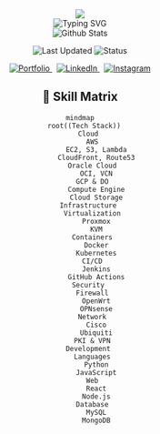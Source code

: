 <!-- Dynamic Time-based Header -->
<div align="center">
  <!-- Custom welcome message based on time of day -->
  <picture>
    <source media="(prefers-color-scheme: dark)" srcset="https://capsule-render.vercel.app/api?type=waving&color=gradient&customColorList=24,48,96&height=150&section=header&text=🌟%20Welcome%20to%20my%20Digital%20Space%20🌟&fontSize=40&animation=fadeIn&fontColor=A9FEF7"/>
    <source media="(prefers-color-scheme: light)" srcset="https://capsule-render.vercel.app/api?type=waving&color=gradient&customColorList=24,48,96&height=150&section=header&text=🌟%20Welcome%20to%20my%20Digital%20Space%20🌟&fontSize=40&animation=fadeIn&fontColor=7C3AED"/>
    <img src="https://capsule-render.vercel.app/api?type=waving&color=gradient&customColorList=24,48,96&height=150&section=header&text=🌟%20Welcome%20to%20my%20Digital%20Space%20🌟&fontSize=40&animation=fadeIn"/>
  </picture>

  <!-- Animated Introduction -->
  <div align="center">
    <img src="https://readme-typing-svg.demolab.com?font=Fira+Code&size=32&duration=2800&pause=2000&color=A9FEF7&center=true&vCenter=true&width=940&lines=👋+Hi%2C+I'm+SM+Warisul+Alam+Rafin;🚀+SysOps+%7C+DevOps+%7C+Cloud+Architect;🔐+Security+Researcher+%7C+Homelab+Enthusiast" alt="Typing SVG" />
  </div>

  <!-- Animated Stats Cards -->
  <div align="center">
    <img src="https://github-stats-alpha.vercel.app/api?username=wari-sul&cc=0D1117&tc=A9FEF7&ic=7C3AED&bc=0D1117" alt="Github Stats" />
  </div>

  <!-- Dynamic Online Status -->
  <p align="center">
    <img src="https://img.shields.io/badge/🕒_Last_Updated-2025--02--11_03:52:32_UTC-A9FEF7?style=for-the-badge&labelColor=7C3AED" alt="Last Updated"/>
    <img src="https://img.shields.io/badge/Status-Online-A9FEF7?style=for-the-badge&logo=statuspage&logoColor=white&labelColor=7C3AED" alt="Status"/>
  </p>

  <!-- Animated Social Links with Hover Effects -->
  <p align="center">
    <a href="https://www.warisul.com" target="_blank">
      <img src="https://img.shields.io/badge/Portfolio-warisul.com-%23000000.svg?style=for-the-badge&logo=firefox&logoColor=white&labelColor=000000&color=7C3AED" alt="Portfolio" />
    </a>&nbsp;
    <a href="https://www.linkedin.com/in/warisul-rafin" target="_blank">
      <img src="https://img.shields.io/badge/LinkedIn-warisul--rafin-%230077B5.svg?style=for-the-badge&logo=linkedin&logoColor=white&labelColor=0077B5&color=7C3AED" alt="LinkedIn" />
    </a>&nbsp;
    <a href="https://www.instagram.com/anxiety_kunn" target="_blank">
      <img src="https://img.shields.io/badge/Instagram-anxiety__kunn-%23E4405F.svg?style=for-the-badge&logo=Instagram&logoColor=white&labelColor=E4405F&color=7C3AED" alt="Instagram" />
    </a>
  </p>
</div>

<!-- NEW: Animated Skill Matrix -->
<h2 align="center">💫 Skill Matrix</h2>
<div align="center">
  
```mermaid
mindmap
  root((Tech Stack))
    Cloud
      AWS
        EC2, S3, Lambda
        CloudFront, Route53
      Oracle Cloud
        OCI, VCN
      GCP & DO
        Compute Engine
        Cloud Storage
    Infrastructure
      Virtualization
        Proxmox
        KVM
      Containers
        Docker
        Kubernetes
      CI/CD
        Jenkins
        GitHub Actions
    Security
      Firewall
        OpenWrt
        OPNsense
      Network
        Cisco
        Ubiquiti
      PKI & VPN
    Development
      Languages
        Python
        JavaScript
      Web
        React
        Node.js
      Database
        MySQL
        MongoDB
